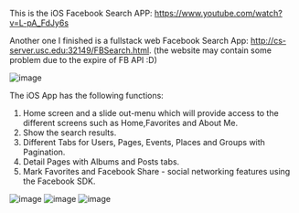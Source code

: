 This is the iOS Facebook Search APP: https://www.youtube.com/watch?v=L-pA_FdJy6s

Another one I finished is a fullstack web Facebook Search App: http://cs-server.usc.edu:32149/FBSearch.html.
(the website may contain some problem due to the expire of FB API :D)

![image](https://github.com/Caoyoung1991/Facebook-Search-iOS/tree/master/githubimg/FB_Web.jpg)

The iOS App has the following functions:

1. Home screen and a slide out-menu which will provide access to the different screens such as Home,Favorites and About Me.
2. Show the search results.
3. Different Tabs for Users, Pages, Events, Places and Groups with Pagination.
4. Detail Pages with Albums and Posts tabs.
5. Mark Favorites and Facebook Share - social networking features using the Facebook SDK.

![image](https://github.com/Caoyoung1991/Facebook-Search-iOS/tree/master/githubimg/iOS_1.jpg)
![image](https://github.com/Caoyoung1991/Facebook-Search-iOS/tree/master/githubimg/iOS_2.jpg)
![image](https://github.com/Caoyoung1991/Facebook-Search-iOS/tree/master/githubimg/iOS_3.jpg)
